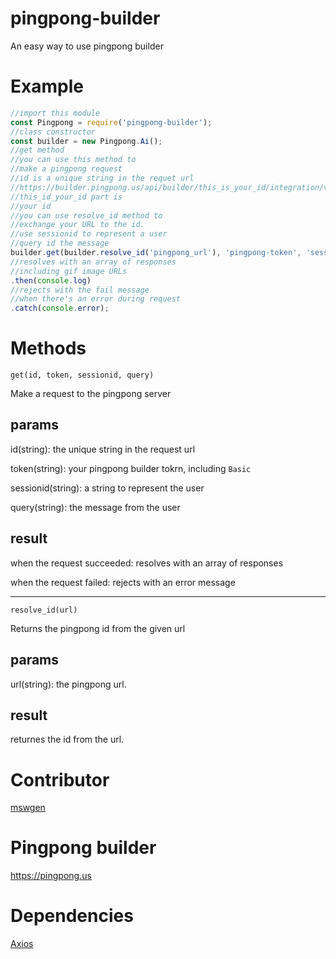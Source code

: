 # pingpong-builder
An easy way to use pingpong builder
# Example
```js
//import this module
const Pingpong = require('pingpong-builder');
//class constructor
const builder = new Pingpong.Ai();
//get method
//you can use this method to
//make a pingpong request
//id is a unique string in the requet url
//https://builder.pingpong.us/api/builder/this_is_your_id/integration/v0.2/custom/session_id
//this_id_your_id part is
//your id
//you can use resolve_id method to
//exchange your URL to the id.
//use sessionid to represent a user
//query id the message
builder.get(builder.resolve_id('pingpong_url'), 'pingpong-token', 'sessionId', 'query')
//resolves with an array of responses
//including gif image URLs
.then(console.log)
//rejects with the fail message
//when there's an error during request
.catch(console.error);
```
# Methods
`get(id, token, sessionid, query)`

Make a request to the pingpong server
## params
id(string): the unique string in the request url

token(string): your pingpong builder tokrn, including `Basic `

sessionid(string): a string to represent the user

query(string): the message from the user
## result
when the request succeeded: resolves with an array of responses

when the request failed: rejects with an error message

---

`resolve_id(url)`

Returns the pingpong id from the given url
## params
url(string): the pingpong url.
## result
returnes the id from the url.
# Contributor
[mswgen](https://github.com/mswgen)
# Pingpong builder
https://pingpong.us
# Dependencies
[Axios](https://npmjs.com/packages/axios)